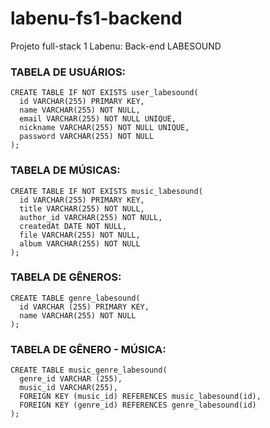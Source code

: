 # labenu-fs1-backend
Projeto full-stack 1 Labenu: Back-end LABESOUND

### TABELA DE USUÁRIOS:
```
CREATE TABLE IF NOT EXISTS user_labesound(
  id VARCHAR(255) PRIMARY KEY,
  name VARCHAR(255) NOT NULL,
  email VARCHAR(255) NOT NULL UNIQUE,
  nickname VARCHAR(255) NOT NULL UNIQUE,
  password VARCHAR(255) NOT NULL
);
```
### TABELA DE MÚSICAS:
```
CREATE TABLE IF NOT EXISTS music_labesound(
  id VARCHAR(255) PRIMARY KEY,
  title VARCHAR(255) NOT NULL,
  author_id VARCHAR(255) NOT NULL,
  createdAt DATE NOT NULL,
  file VARCHAR(255) NOT NULL,
  album VARCHAR(255) NOT NULL
);
```
### TABELA DE GÊNEROS:
```
CREATE TABLE genre_labesound(
  id VARCHAR (255) PRIMARY KEY,
  name VARCHAR(255) NOT NULL
);
```
### TABELA DE GÊNERO - MÚSICA:
```
CREATE TABLE music_genre_labesound(
  genre_id VARCHAR (255),
  music_id VARCHAR(255),    
  FOREIGN KEY (music_id) REFERENCES music_labesound(id),
  FOREIGN KEY (genre_id) REFERENCES genre_labesound(id)    
);
```
